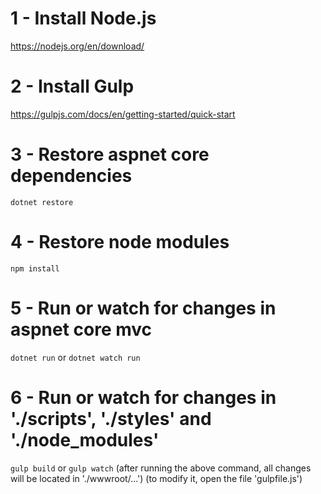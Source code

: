 
# 1 - Install Node.js
https://nodejs.org/en/download/

# 2 - Install Gulp
https://gulpjs.com/docs/en/getting-started/quick-start

# 3 - Restore aspnet core dependencies
`dotnet restore`

# 4 - Restore node modules
`npm install`

# 5 - Run or watch for changes in aspnet core mvc
`dotnet run` or `dotnet watch run`

# 6 - Run or watch for changes in './scripts', './styles' and './node_modules'
`gulp build` or `gulp watch`
(after running the above command, all changes will be located in './wwwroot/...')
(to modify it, open the file 'gulpfile.js')
